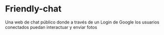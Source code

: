 # Friendly-chat
Una web de chat público donde a través de un Login de Google los usuarios conectados puedan interactuar y enviar fotos
